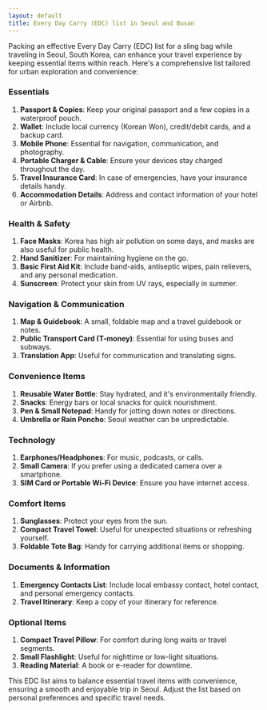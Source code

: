 ```yaml
---
layout: default
title: Every Day Carry (EDC) list in Seoul and Busan
---
```

Packing an effective Every Day Carry (EDC) list for a sling bag while traveling in Seoul, South Korea, can enhance your travel experience by keeping essential items within reach. Here's a comprehensive list tailored for urban exploration and convenience:

### Essentials
1. **Passport & Copies**: Keep your original passport and a few copies in a waterproof pouch.
2. **Wallet**: Include local currency (Korean Won), credit/debit cards, and a backup card.
3. **Mobile Phone**: Essential for navigation, communication, and photography.
4. **Portable Charger & Cable**: Ensure your devices stay charged throughout the day.
5. **Travel Insurance Card**: In case of emergencies, have your insurance details handy.
6. **Accommodation Details**: Address and contact information of your hotel or Airbnb.

### Health & Safety
1. **Face Masks**: Korea has high air pollution on some days, and masks are also useful for public health.
2. **Hand Sanitizer**: For maintaining hygiene on the go.
3. **Basic First Aid Kit**: Include band-aids, antiseptic wipes, pain relievers, and any personal medication.
4. **Sunscreen**: Protect your skin from UV rays, especially in summer.

### Navigation & Communication
1. **Map & Guidebook**: A small, foldable map and a travel guidebook or notes.
2. **Public Transport Card (T-money)**: Essential for using buses and subways.
3. **Translation App**: Useful for communication and translating signs.

### Convenience Items
1. **Reusable Water Bottle**: Stay hydrated, and it's environmentally friendly.
2. **Snacks**: Energy bars or local snacks for quick nourishment.
3. **Pen & Small Notepad**: Handy for jotting down notes or directions.
4. **Umbrella or Rain Poncho**: Seoul weather can be unpredictable.

### Technology
1. **Earphones/Headphones**: For music, podcasts, or calls.
2. **Small Camera**: If you prefer using a dedicated camera over a smartphone.
3. **SIM Card or Portable Wi-Fi Device**: Ensure you have internet access.

### Comfort Items
1. **Sunglasses**: Protect your eyes from the sun.
2. **Compact Travel Towel**: Useful for unexpected situations or refreshing yourself.
3. **Foldable Tote Bag**: Handy for carrying additional items or shopping.

### Documents & Information
1. **Emergency Contacts List**: Include local embassy contact, hotel contact, and personal emergency contacts.
2. **Travel Itinerary**: Keep a copy of your itinerary for reference.

### Optional Items
1. **Compact Travel Pillow**: For comfort during long waits or travel segments.
2. **Small Flashlight**: Useful for nighttime or low-light situations.
3. **Reading Material**: A book or e-reader for downtime.

This EDC list aims to balance essential travel items with convenience, ensuring a smooth and enjoyable trip in Seoul. Adjust the list based on personal preferences and specific travel needs.
